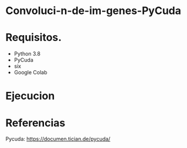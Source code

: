 # Convoluci-n-de-im-genes-PyCuda

# Requisitos.
- Python 3.8
- PyCuda
- six
- Google Colab 

# Ejecucion

# Referencias
Pycuda: https://documen.tician.de/pycuda/
